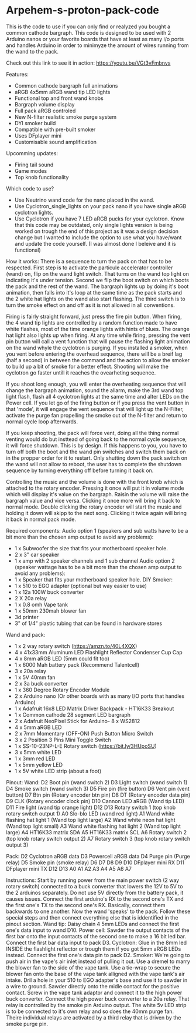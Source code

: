# Arpehem-s-proton-pack-code
This is the code to use if you can only find or realyzed you bought a common cathode bargraph.
This code is designed to be used with 2 Arduino nanos or your favorite boards that have at least as many i/o ports and handles Arduino in order to minimyze the amount of wires running from the wand to the pack.

Check out this link to see it in action:
https://youtu.be/VGt3vFmbnvs

Features:
- Common cathode bargraph full animations
- aRGB 4x5mm aRGB wand tip LED lights
- Functional top and front wand knobs
- Bargraph volume display
- Full pack aRGB controled
- New N-filter realistic smoke purge system
- DYI smoker build
- Compatible with pre-built smoker
- Uses DFplayer mini
- Customisable sound amplification


Upcomming updates:
- Firing tail sound 
- Game modes
- Top knob functionality

Which code to use?
- Use Neutrino wand code for the nano placed in the wand.
- Use Cyclotron_single_lights on your pack nano if you have single aRGB cyclotron lights.
- Use Cyclotron if you have 7 LED aRGB pucks for your cyclotron. Know that this code may be outdated, only single lights version is being worked on trough the end of this project as it was a design decision change but I wanted to include the option to use what you have/want and update the code yourself. (I was almost done I beleive and it is functional)

How it works:
There is a sequence to turn the pack on that has to be respected. First step is to activate the particule accelerator controller (wand) on, flip on the wand light switch. That turns on the wand top light on indicating it's under tension. Second we flip the boot switch on which boots the pack and the rest of the wand. The bargraph lights up by doing it's boot animation, then falls into it's loop at the same time as the pack starts and the 2 white hat lights on the wand also start flashing. The third switch is to turn the smoke effect on and off as it is not allowed in all conventions.

Firing is fairly straight forward, just press the fire pin button. When firing, the 4 wand tip lights are controlled by a random function made to have white flashes, most of the time orange lights with hints of blues. The orange hat light also lights up when firing. At any time while firing, pressing the vent pin button will call a vent function that will pause the flashing light animation on the wand whyle the cyclotron is purging. If you installed a smoker, when you vent before entering the overhead sequence, there will be a breif lag (half a second) in between the command and the action to allow the smoker to build up a bit of smoke for a better effect. Shooting will make the cyclotron go faster untill it reaches the ovearheting sequence.

If you shoot long enough, you will enter the overheating sequence that will change the bargraph animation, sound the allarm, make the 3rd wand top light flash, flash all 4 cyclotron lights at the same time and alter LEDs on the Power cell. If you let go of the firing button or if you press the vent button in that 'mode', it will engage the vent sequence that will light up the N-Filter, activate the purge fan propelling the smoke out of the N-filter and return to normal cycle loop afterwards.

If you keep shooting, the pack will force vent, doing all the thing normal venting would do but insttead of going back to the normal cycle sequence, it will force shutdown. This is by design. If this happens to you, you have to turn off both the boot and the wand pin switches and switch them back on in the propper order for it to restart. Only shutting down the pack switch on the wand will not allow to reboot, the user has to complete the shutdown sequence by turning everything off before turning it back on.

Controlling the music and the volume is done with the front knob which is attached to the rotary encoder. Pressing it once will put it in volume mode which will display it's value on the bargraph. Raisin the volume will raise the bargraph value and vice versa. Clicking it once more will bring it back to normal mode. Double clicking the rotary encoder will start the music and holding it down will skipp to the next song. Clicking it twice again will bring it back in normal pack mode.

Required components:
Audio option 1 (speakers and sub watts have to be a bit more than the chosen amp output to avoid any problems):
- 1 x Subwoofer the size that fits your motherboard speaker hole.
- 2 x 3" car speaker 
- 1 x amp with 2 speaker channels and 1 sub channel
Audio option 2 (speaker wattage has to be a bit more than the chosen amp output to avoid any problems):
- 1 x Speaker that fits your motherboard speaker hole.
DIY Smoker:
- 1 x 510 to EGO adapter (optional but way easier to use)
- 1 x 12a 100W buck converter
- 2 X 20a relay
- 1 x 0.8 omh Vape tank
- 1 x 50mm 230mah blower fan
- 3d printer
- 3" of 1/4" plastic tubing that can be found in hardware stores

Wand and pack:
- 1 x 2 way rotary switch (https://amzn.to/40L4XQX)
- 4 x 41x33mm Aluminum LED Flashlight Reflector Condenser Cup Cap
- 4 x 8mm aRGB LED (5mm could fit too)
- 1 x 6000 Mah battery pack (Recommend Talentcell)
- 3 x 20a relay
- 1 x 5V 40mm fan
- 2 x 3a buck converter
- 1 x 360 Degree Rotary Encoder Module
- 2 x Arduino nano (Or other boards with as many I/O ports that handles Arduino)
- 1 x Adafruit 16x8 LED Matrix Driver Backpack - HT16K33 Breakout
- 1 x Common cathode 28 segment LED bargraph
- 2 x Adafruit NeoPixel Stick for Arduino- 8 x WS2812
- 4 x 5mm aRGB LED
- 2 x 7mm Momentary (OFF-ON) Push Button Micro Switch
- 3 x 2 Position 3 Pins Mini Toggle Switch
- 1 x SS-10-23NP-L-E Rotary switch (https://bit.ly/3HUpoSU)
- 3 x 5mm white LED
- 1 x 3mm red LED
- 1 x 5mm yellow LED
- 1 x 5V white LED strip (about a foot)

Pinout:
Wand: 
D2 Boot pin (wand switch 2)
D3 Light switch (wand switch 1)
D4 Smoke switch (wand switch 3)
D5 Fire pin (fire button)
D6 Vent pin (vent button)
D7 Btn pin (Rotary encoder btn pin)
D8 DT  (Rotary encoder data pin)
D9 CLK  (Rotary encoder clock pin)
D10 Cannon LED aRGB (Wand tip LED)
D11 Fire light (wand tip orange light)
D12
D13 Rotary switch 1 (top knob rotary switch output 1)
A0 Slo-blo LED (wand red light)
A1 Wand white flashing hat light 1 (Wand top light large)
A2 Wand white neon hat light (Wand top light small)
A3 Wand white flashing hat light 2 (Wand top light large)
A4 HT16K33 matrix SDA
A5 HT16K33 matrix SCL
A6 Rotary switch 2 (top knob rotary switch output 2)
A7 Rotary switch 3 (top knob rotary switch output 3)

Pack:
D2 Cyclotron aRGB data
D3 Powercell aRGB data
D4 Purge pin (Purge relay)
D5 Smoke pin (smoke relay)
D6 
D7 
D8 
D9 
D10 DFplayer mini RX
D11 DFplayer mini TX
D12
D13 
A0 
A1 
A2 
A3 
A4 
A5 
A6 
A7 

Instructions:
Start by running power from the main power switch (2 way rotary switch) connected to a buck converter that lowers the 12V to 5V to the 2 arduinos separately. Do not use 5V directly from the battery pack, it causes issues. Connect the first arduino's RX to the second one's TX and the first one's TX to the second one's RX. Basically, connect them backwards to one another. Now the wand 'speaks' to the pack.
Follow these special steps and then connect everything else that is iddentified in the pinout section.
Wand tip: 
Daisy chain 4 5mm LEDs and connect the first one's data input to wand D10.
Power cell:
Sawder the output contacts of the first bar onto the input contacts of the second one to make a 16 bit led bar. Connect the first bar data input to pack D3.
Cyclotron:
Glue in the 8mm led INSIDE the flashlight reflector or trough them if you got 5mm aRGB LEDs instead. Connect the first one's data pin to pack D2.
Smoker:
We're going to push air in the vape's air inlet instead of pulling it out. Use a dremel to marry the blower fan to the side of the vape tank. Use a tie-wrap to secure the blower fan onto the base of the vape tank alligned with the vape tank's air intake. Dril a hole in your 510 to EGO adapter's base and use it to sawder in a wire to ground. Sawder directly onto the midle contact for the positive contact. Screw in the vape tank adaptor and connect it to the high power buck converter. Connect the high power buck converter to a 20a relay. That relay is controlled by the smoke pin Arduino output. The white 5v LED strip is to be connected to it's own relay and so does the 40mm purge fan. Theire individual relays are activated by a third relay that is driven by the smoke purge pin.

